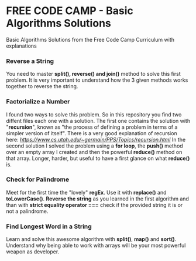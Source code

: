 # FREE CODE CAMP - Basic Algorithms Solutions
Basic Algorithms Solutions from the Free Code Camp Curriculum with explanations

### Reverse a String
You need to master **split(), reverse() and join()** method to solve this first problem. It is very important to understand how the 3 given methods works together to reverse the string.

### Factorialize a Number
I found two ways to solve this problem. So in this repository you find two diffent files each one with a solution. The first one contains the solution with "**recursion**", known as "the process of defining a problem in terms of a simpler version of itself". There is a very good explanation of recursion here: *https://www.cs.utah.edu/~germain/PPS/Topics/recursion.html* 
In the second solution I solved the problem using a **for loop**, the **push()** method over an empty array I created and then the powerful **reduce()** method on that array. Longer, harder, but useful to have a first glance on what **reduce()** is.

### Check for Palindrome
Meet for the first time the "lovely" **regEx**. Use it with **replace()** and **toLowerCase()**. **Reverse the string** as you learned in the first algorithm and than with **strict equality operator ===** check if the provided string it is or not a palindrome.

### Find Longest Word in a String
Learn and solve this awesome algorithm with **split()**, **map()** and **sort()**. Understand why being able to work with arrays will be your most powerful weapon as developer. 



